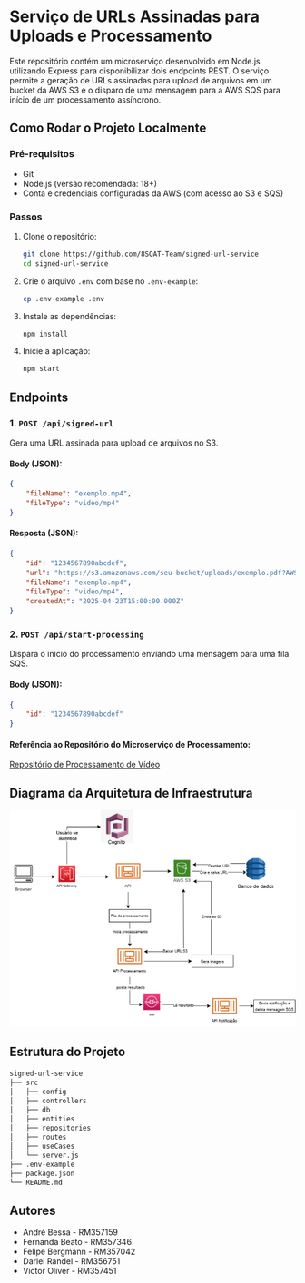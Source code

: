 
# Serviço de URLs Assinadas para Uploads e Processamento

Este repositório contém um microserviço desenvolvido em Node.js utilizando Express para disponibilizar dois endpoints REST. O serviço permite a geração de URLs assinadas para upload de arquivos em um bucket da AWS S3 e o disparo de uma mensagem para a AWS SQS para início de um processamento assíncrono.

## Como Rodar o Projeto Localmente

### Pré-requisitos

- Git
- Node.js (versão recomendada: 18+)
- Conta e credenciais configuradas da AWS (com acesso ao S3 e SQS)

### Passos

1. Clone o repositório:

    ```bash
    git clone https://github.com/8SOAT-Team/signed-url-service
    cd signed-url-service
    ```

2. Crie o arquivo `.env` com base no `.env-example`:

    ```bash
    cp .env-example .env
    ```

3. Instale as dependências:

    ```bash
    npm install
    ```

4. Inicie a aplicação:

    ```bash
    npm start
    ```

## Endpoints

### 1. `POST /api/signed-url`

Gera uma URL assinada para upload de arquivos no S3.

#### Body (JSON):

```json
{
    "fileName": "exemplo.mp4",
    "fileType": "video/mp4"
}
```

#### Resposta (JSON):

```json
{
    "id": "1234567890abcdef",
    "url": "https://s3.amazonaws.com/seu-bucket/uploads/exemplo.pdf?AWSAccessKeyId=...",
    "fileName": "exemplo.mp4",
    "fileType": "video/mp4",
    "createdAt": "2025-04-23T15:00:00.000Z"
}
```

### 2. `POST /api/start-processing`

Dispara o início do processamento enviando uma mensagem para uma fila SQS.

#### Body (JSON):

```json
{
    "id": "1234567890abcdef"
}
```

#### Referência ao Repositório do Microserviço de Processamento:

[Repositório de Processamento de Vídeo](https://github.com/8SOAT-Team/media-video-screenshot-processor)

## Diagrama da Arquitetura de Infraestrutura

![Diagrama da Arquitetura de Infraestrutura](/FastVideo.drawio.png)


## Estrutura do Projeto

```
signed-url-service
├── src
│   ├── config
│   ├── controllers
│   ├── db
│   ├── entities
│   ├── repositories
│   ├── routes
│   ├── useCases
│   └── server.js
├── .env-example
├── package.json
└── README.md
```

## Autores

- André Bessa - RM357159
- Fernanda Beato - RM357346
- Felipe Bergmann - RM357042
- Darlei Randel - RM356751
- Victor Oliver - RM357451
